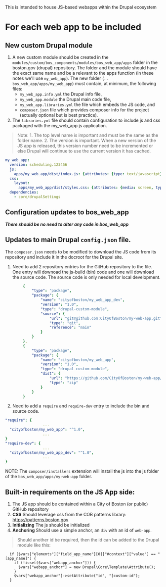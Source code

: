 This is intended to house JS-based webapps within the Drupal ecosystem
# For each web app to be included
## New custom Drupal module
1. A new custom module should be created in the `modules/custom/bos_components/modules/bos_web_app/apps` folder in the boston.gov (drupal) repository. The folder and the module should have the exact same name and be a relevant to the apps function (in these notes we'll use `my_web_app`). The new folder (`.. bos_web_app/apps/my_web_app`) must contain, at minimum, the following files:
   * `my_web_app.info.yml` the Drupal info file,
   * `my_web_app.module` the Drupal main code file,
   * `my_web_app.libraries.yml` the file which embeds the JS code, and
   * `composer.json` file which provides composer info for the project (actually optional but is best practice).
2. The `libraries.yml` file should contain configuration to include js and css packaged with the my_web_app js application.
>Note: 1. The top level name is important and must be the same as the folder name. 2. The version is important. When a new version of the JS app is released, this version number need to be incremented or else Drupal will continue to use the current version it has cached.
```yaml
my_web_app:
  version: scheduling.123456
  js:
    apps/my_web_app/dist/index.js: {attributes: {type: text/javascript}}
  css:
    layout:
      apps/my_web_app/dist/styles.css: {attributes: {media: screen, type: text/css}}
  dependencies:
    - core/drupalSettings
```

## Configuration updates to bos_web_app
***There should be no need to alter any code in bos_web_app***

## Updates to main Drupal `config.json` file.
The `composer.json` needs to be modified to download the JS code from its repository and include it in the docroot for the Drupal site.
1. Need to add 2 repository entries for the GitHub repository to the file. One entry will downoad the js-build (bin) code and one will download the source code.  The source code is only needed for local development.
```yaml
        {
            "type": "package",
            "package": {
                "name": "cityofboston/my_web_app_dev",
                "version": "1.0",
                "type": "drupal-custom-module",
                "source": {
                    "url": "git@github.com:CityOfBoston/my-web-app.git",
                    "type": "git",
                    "reference": "main"
                }
            }
        },
        {
            "type": "package",
            "package": {
                "name": "cityofboston/my_web_app",
                "version": "1.0",
                "type": "drupal-custom-module",
                "dist": {
                    "url": "https://github.com/CityOfBoston/my-web-app/archive/1.0.zip",
                    "type": "zip"
                }
            }
        }
```
2. Need to add a `require` and `require-dev` entry to include the bin and source code.
```yaml
"require": {
                 ...
  "cityofboston/my_web_app": "^1.0",
                 ...
}
"require-dev": {
                 ...
  "cityofboston/my_web_app_dev": "^1.0",
                 ...
}
```
NOTE: The `composer/installers` extension will install the js into the js folder of the `bos_web_app/apps/my-web-app` folder.

## Built-in requirements on the JS App side:
1. The JS app should be contained within a City of Boston (or public) GitHub repository
2. **CSS** Should leverage css from the COB patterns library: https://patterns.boston.gov
3. **Initializing** The js should be initialized
2. **Anchoring** Should use a simple anchor, an `div` with an id of `web-app`.
> Should another id be required, then the id can be added to the Drupal module like this:
```
  if ($vars["elements"]["field_app_name"][0]["#context"]["value"] == "[app_name]") {
    if (!isset($vars["webapp_anchor"])) {
      $vars["webapp_anchor"] = new Drupal\Core\Template\Attribute();
    }
    $vars["webapp_anchor"]->setAttribute("id", "[custom-id");
  }
```
